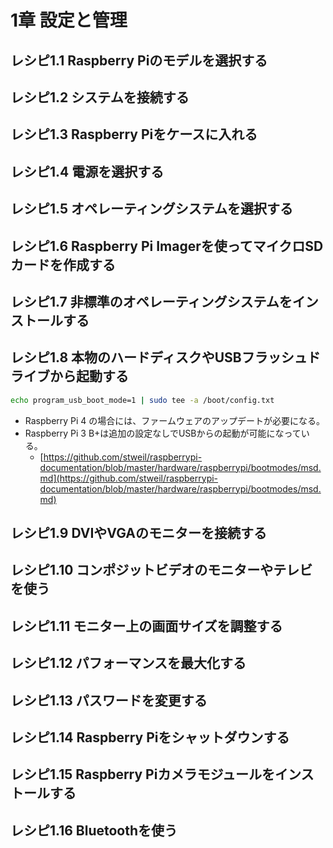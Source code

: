 # 1章 設定と管理

## レシピ1.1 Raspberry Piのモデルを選択する

## レシピ1.2 システムを接続する

## レシピ1.3 Raspberry Piをケースに入れる

## レシピ1.4 電源を選択する

## レシピ1.5 オペレーティングシステムを選択する

## レシピ1.6 Raspberry Pi Imagerを使ってマイクロSDカードを作成する

## レシピ1.7 非標準のオペレーティングシステムをインストールする

## レシピ1.8 本物のハードディスクやUSBフラッシュドライブから起動する

```bash
echo program_usb_boot_mode=1 | sudo tee -a /boot/config.txt
```

* Raspberry Pi 4 の場合には、ファームウェアのアップデートが必要になる。
* Raspberry Pi 3 B+は追加の設定なしでUSBからの起動が可能になっている。
  * [https://github.com/stweil/raspberrypi-documentation/blob/master/hardware/raspberrypi/bootmodes/msd.md](https://github.com/stweil/raspberrypi-documentation/blob/master/hardware/raspberrypi/bootmodes/msd.md)

## レシピ1.9 DVIやVGAのモニターを接続する

## レシピ1.10 コンポジットビデオのモニターやテレビを使う

## レシピ1.11 モニター上の画面サイズを調整する

## レシピ1.12 パフォーマンスを最大化する

## レシピ1.13 パスワードを変更する

## レシピ1.14 Raspberry Piをシャットダウンする

## レシピ1.15 Raspberry Piカメラモジュールをインストールする

## レシピ1.16 Bluetoothを使う
